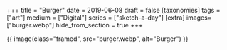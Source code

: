 +++
title = "Burger"
date = 2019-06-08
draft =  false
[taxonomies]
tags = ["art"]
medium = ["Digital"]
series = ["sketch-a-day"]
[extra]
images= ["burger.webp"]
hide_from_section = true
+++

{{ image(class="framed", src="burger.webp", alt="Burger") }}
